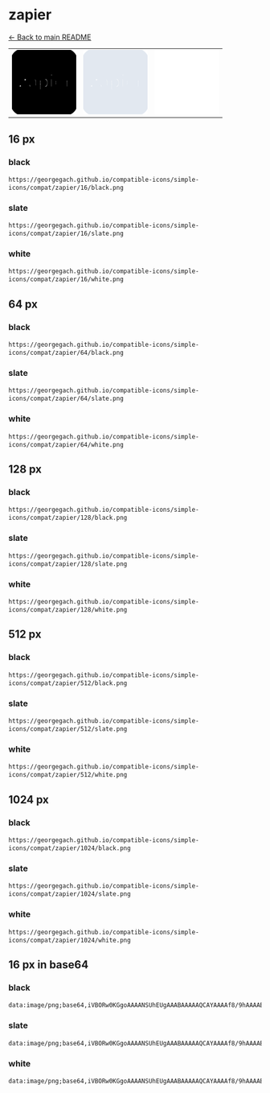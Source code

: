# zapier

[← Back to main README](../../README.md)

<table><tr>
  <td><img src="./128/black.png" width="128" alt="zapier black icon" /></td>
  <td><img src="./128/slate.png" width="128" alt="zapier slate icon" /></td>
  <td><img src="./128/white.png" width="128" alt="zapier white icon" /></td>
</tr></table>

## 16 px

### black
```
https://georgegach.github.io/compatible-icons/simple-icons/compat/zapier/16/black.png
```

### slate
```
https://georgegach.github.io/compatible-icons/simple-icons/compat/zapier/16/slate.png
```

### white
```
https://georgegach.github.io/compatible-icons/simple-icons/compat/zapier/16/white.png
```

## 64 px

### black
```
https://georgegach.github.io/compatible-icons/simple-icons/compat/zapier/64/black.png
```

### slate
```
https://georgegach.github.io/compatible-icons/simple-icons/compat/zapier/64/slate.png
```

### white
```
https://georgegach.github.io/compatible-icons/simple-icons/compat/zapier/64/white.png
```

## 128 px

### black
```
https://georgegach.github.io/compatible-icons/simple-icons/compat/zapier/128/black.png
```

### slate
```
https://georgegach.github.io/compatible-icons/simple-icons/compat/zapier/128/slate.png
```

### white
```
https://georgegach.github.io/compatible-icons/simple-icons/compat/zapier/128/white.png
```

## 512 px

### black
```
https://georgegach.github.io/compatible-icons/simple-icons/compat/zapier/512/black.png
```

### slate
```
https://georgegach.github.io/compatible-icons/simple-icons/compat/zapier/512/slate.png
```

### white
```
https://georgegach.github.io/compatible-icons/simple-icons/compat/zapier/512/white.png
```

## 1024 px

### black
```
https://georgegach.github.io/compatible-icons/simple-icons/compat/zapier/1024/black.png
```

### slate
```
https://georgegach.github.io/compatible-icons/simple-icons/compat/zapier/1024/slate.png
```

### white
```
https://georgegach.github.io/compatible-icons/simple-icons/compat/zapier/1024/white.png
```

## 16 px in base64

### black
```
data:image/png;base64,iVBORw0KGgoAAAANSUhEUgAAABAAAAAQCAYAAAAf8/9hAAAABmJLR0QA/wD/AP+gvaeTAAAAt0lEQVQ4jc2STQrCMBSEv7S1VgQXHsar9CbetyuRIihoU/8SF51AKFhquzEwkMCbb15eAlACFdAAfqQaeUq0GWvsqzKirZi2rBFp8krmmH8BWOA9BHjRzaKlu1Ib1TyBB3ATyOnsYsAZKGQ0veQrsJaWCkiCNwCMuihEDpCTDE5nD6S6jgfIorQjkGsfijbARcBcnWbSNiR/e8a7kgf/yH/8AzvDbxOgngGoU+AA7OimvBibLN/+A6g9SuhP5LENAAAAAElFTkSuQmCC
```

### slate
```
data:image/png;base64,iVBORw0KGgoAAAANSUhEUgAAABAAAAAQCAYAAAAf8/9hAAAABmJLR0QA/wD/AP+gvaeTAAAA80lEQVQ4ja2STUoDQRgFqzpDTAi4ELL1Wt4kh/CWzsafIIygToyZeS4SDUiiY/Ctmm6q+nXzWT80V/ZcA/PAlEFJS1x2srC+bW6Qy2Hgdw91wcxPggHMvIADax80TMvp8DbDBKGFdEcFygbymrACAq72LO/IOvJC0iJ9cA32X4LEBpwoq4DbPSBplWdlZpyhZ4QUUyBl/4REYANOhB5QgeIjIYk9ZFeIUWK3W1MB2zvDPWaMQJ8R0EHOCU8UNI5DGrAiqZSLANZ3TQ5/nG+Ynl+mszp6Ys5+Aj/zH3OQ9nQ8bSEuT+ddFkYsCPXfmqQV6k4WH6QJc7pFq700AAAAAElFTkSuQmCC
```

### white
```
data:image/png;base64,iVBORw0KGgoAAAANSUhEUgAAABAAAAAQCAYAAAAf8/9hAAAABmJLR0QA/wD/AP+gvaeTAAAAr0lEQVQ4jc2TzQrCMBCEv9RSK4IHH8DX6vPrTYqgoKm/HS8TKB6KNhcXlmQh882GbJDUSNpKivo+ojVNkLQFNkyLXZAUgcVEQBckaaIYgCJH/AugA15jgCcQgSsgrykewB24GNS77oeAI1BbGD6cz8DSObdBkbQJENxFbXKCHCzoXQuY+ToCKAdue6DyPh1aAScDK3daOtcAY894s/PojPzHHHQZ+q4A2gxAS+53fgPXCLZ6sFQrUgAAAABJRU5ErkJggg==
```

